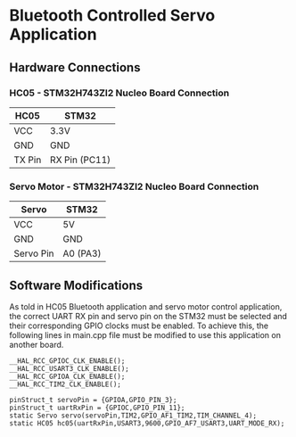 # Bluetooth Controlled Servo Application

## Hardware Connections

### HC05 - STM32H743ZI2 Nucleo Board Connection

| HC05 | STM32 |
|----------|----------|
| VCC	| 3.3V |
| GND	| GND |
| TX Pin	| RX Pin (PC11) |


### Servo Motor - STM32H743ZI2 Nucleo Board Connection

| Servo | STM32 |
|----------|----------|
| VCC	| 5V |
| GND	| GND |
| Servo Pin	| A0 (PA3) |


## Software Modifications

As told in HC05 Bluetooth application and servo motor control application, the correct UART RX pin and servo pin on the STM32 must be selected and their corresponding GPIO clocks must be enabled. To achieve this, the following lines in main.cpp file must be modified to use this application on another board.

    __HAL_RCC_GPIOC_CLK_ENABLE();
	__HAL_RCC_USART3_CLK_ENABLE();
	__HAL_RCC_GPIOA_CLK_ENABLE();
	__HAL_RCC_TIM2_CLK_ENABLE();
	
	pinStruct_t servoPin = {GPIOA,GPIO_PIN_3};
	pinStruct_t uartRxPin = {GPIOC,GPIO_PIN_11};
	static Servo servo(servoPin,TIM2,GPIO_AF1_TIM2,TIM_CHANNEL_4);
	static HC05 hc05(uartRxPin,USART3,9600,GPIO_AF7_USART3,UART_MODE_RX);